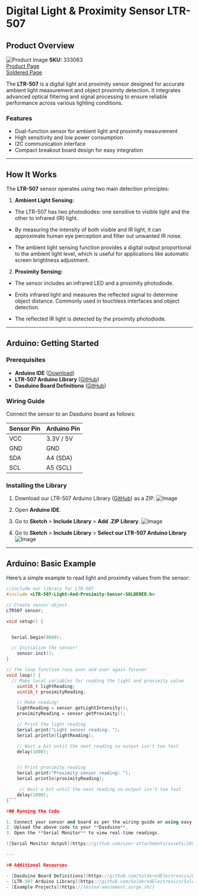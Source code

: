 # Digital Light & Proximity Sensor LTR-507

## Product Overview

![Product Image](https://github.com/user-attachments/assets/a7c0acc0-3331-4894-9643-fd69a40bc911)
**SKU:** 333063  
[Product Page](https://soldered.com/product/digital-light-proximity-sensor-ltr-507-breakout/)  
[Soldered Page](https://soldered.com/)

The **LTR-507** is a digital light and proximity sensor designed for accurate ambient light measurement and object proximity detection. It integrates advanced optical filtering and signal processing to ensure reliable performance across various lighting conditions.

### Features

- Dual-function sensor for ambient light and proximity measurement
- High sensitivity and low power consumption
- I2C communication interface
- Compact breakout board design for easy integration

---

## How It Works

The **LTR-507** sensor operates using two main detection principles:

1. **Ambient Light Sensing:**

- The LTR-507 has two photodiodes: one sensitive to visible light and the other to infrared (IR) light.

- By measuring the intensity of both visible and IR light, it can approximate human eye perception and filter out unwanted IR noise.

- The ambient light sensing function provides a digital output proportional to the ambient light level, which is useful for applications like automatic screen brightness adjustment.

2. **Proximity Sensing:**

- The sensor includes an infrared LED and a proximity photodiode.

- Emits infrared light and measures the reflected signal to determine object distance. Commonly used in touchless interfaces and object detection.

- The reflected IR light is detected by the proximity photodiode.

---

## Arduino: Getting Started

### Prerequisites

- **Arduino IDE** ([Download](https://www.arduino.cc/en/software))
- **LTR-507 Arduino Library** ([GitHub](https://github.com/SolderedElectronics/Soldered-Digital-Light-Sensor-Arduino-Library))
- **Dasduino Board Definitions** ([GitHub](https://github.com/SolderedElectronics/Dasduino-Board-Definitions-for-Arduino-IDE))

### Wiring Guide

Connect the sensor to an Dasduino board as follows:

| Sensor Pin | Arduino Pin |
| ---------- | ----------- |
| VCC        | 3.3V / 5V   |
| GND        | GND         |
| SDA        | A4 (SDA)    |
| SCL        | A5 (SCL)    |

### Installing the Library

1. Download our LTR-507 Arduino Library ([GitHub](https://github.com/SolderedElectronics/Soldered-Digital-Light-Sensor-Arduino-Library)) as a ZIP.
   ![Image](https://github.com/user-attachments/assets/67136570-a2f9-49fb-8255-278899bf721c)
2. Open **Arduino IDE**.
3. Go to **Sketch** > **Include Library** > **Add .ZIP Library**.
   ![Image](https://github.com/user-attachments/assets/fa5b396f-fc7b-48b6-a862-4dfd5d8ac04b)

4. Go to **Sketch** > **Include Library** > **Select our LTR-507 Arduino Library**
   ![Image](https://github.com/user-attachments/assets/c4fbc51c-af17-4fe7-b212-f7b0a8b33d3c)

---

## Arduino: Basic Example

Here’s a simple example to read light and proximity values from the sensor:

```cpp
//include our library for LTR-507
#include <LTR-507-Light-And-Proximity-Sensor-SOLDERED.h>

// Create sensor object
LTR507 sensor;

void setup() {


  Serial.begin(9600);

  // Initialize the sensor!
    sensor.init();
}

// the loop function runs over and over again forever
void loop() {
  // Make local variables for reading the light and proximity value
    uint16_t lightReading;
    uint16_t proximityReading;

    // Make reading!
    lightReading = sensor.getLightIntensity();
    proximityReading = sensor.getProximity();

    // Print the light reading
    Serial.print("Light sensor reading: ");
    Serial.println(lightReading);

    // Wait a bit until the next reading so output isn't too fast
    delay(1000);


    // Print proximity reading
    Serial.print("Proximity sensor reading: ");
    Serial.println(proximityReading);

     // Wait a bit until the next reading so output isn't too fast
    delay(1000);
}```

### Running the Code

1. Connect your sensor and board as per the wiring guide or using easy c.
2. Upload the above code to your **Dasduino**.
3. Open the **Serial Monitor** to view real-time readings.

![Serial Monitor Output](https://github.com/user-attachments/assets/289673f1-2b42-44b1-bcfa-66608f088347)

---

## Additional Resources

- [Dasduino Board Definitions](https://github.com/SolderedElectronics/Dasduino-Board-Definitions-for-Arduino-IDE)
- [LTR-507 Arduino Library](https://github.com/SolderedElectronics/Soldered-Digital-Light-Sensor-Arduino-Library)
- [Example Projects](https://tested-amusement.surge.sh/)


